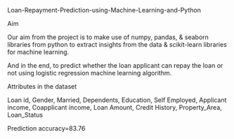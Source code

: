 Loan-Repayment-Prediction-using-Machine-Learning-and-Python


Aim

Our aim from the project is to make use of numpy, pandas, & seaborn libraries from python to extract insights from the data & scikit-learn libraries for machine learning.

And in the end, to predict whether the loan applicant can repay the loan or not using logistic regression machine learning algorithm.


Attributes in the dataset

Loan id,
Gender,
Married,
Dependents,
Education,
Self Employed,
Applicant income,
Coapplicant income,
Loan Amount,
Credit History,
Property_Area,
Loan_Status


Prediction accuracy=83.76
